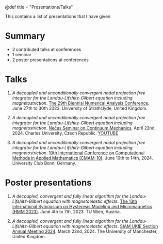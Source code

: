 @def title = "Presentations/Talks"

This contains a list of presentations that I have given:

# Summary

* 2 contributed talks at conferences
* 1 seminar
* 2 poster presentations at conferences

# Talks

1. _A decoupled and unconditionally convergent nodal projection free integrator for the Landau-Lifshitz-Gilbert equation including magnetostriction_. [The 29th Biennial Numerical Analysis Conference](https://web.archive.org/web/20230627110727/https://numericalanalysisconference.org.uk/). June 27th to 30th 2023. University of Strathclyde, United Kingdom.

2. _A decoupled and unconditionally convergent nodal projection free integrator for the Landau-Lifshitz-Gilbert equation including magnetostriction_. [Nečas Seminar on Continuum Mechanics](https://researchseminars.org/seminar/NSCM). April 22nd, 2024. Charles University, Czech Republic. [YOUTUBE](https://www.youtube.com/watch?v=uwWBXLjyH6Y)

3. _A decoupled and unconditionally convergent nodal projection free integrator for the Landau-Lifshitz-Gilbert equation including magnetostriction_. [10th International Conference on Computational Methods in Applied Mathematics (CMAM-10)](https://web.archive.org/web/20240622160254/https://ins.uni-bonn.de/group/gedicke/page/cmam-10). June 10th to 14th, 2024. University Club Bonn, Germany.

# Poster presentations

1. _A decoupled, convergent and fully linear algorithm for the Landau-Lifshitz-Gilbert equation with magnetoelastic effects_. [The 13th International Symposium on Hysteresis Modeling and Micromagnetics (HMM 2023)](https://web.archive.org/web/20230329054943/https://www.asc.tuwien.ac.at/hmm2023/). June 4th to 7th, 2023. TU Wien, Austria.

2. _A decoupled, convergent and fully linear algorithm for the Landau-Lifshitz-Gilbert equation with magnetoelastic effects_. [SIAM UKIE Section Annual Meeting 2024](https://web.archive.org/web/20240327200435/https://personalpages.manchester.ac.uk/staff/Catherine.Powell/SIAMUKIE_Meeting2024.html). March 22nd, 2024. The University of Manchester, United Kingdom.